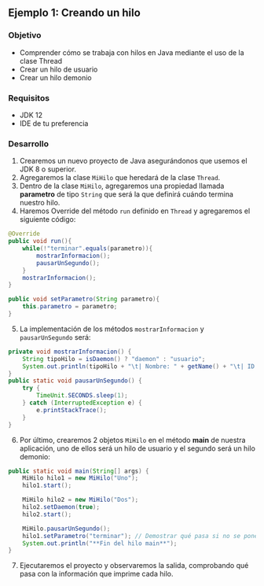 ## Ejemplo 1: Creando un hilo

### Objetivo
- Comprender cómo se trabaja con hilos en Java mediante el uso de la clase Thread
- Crear un hilo de usuario
- Crear un hilo demonio

### Requisitos
- JDK 12
- IDE de tu preferencia

### Desarrollo
1. Crearemos un nuevo proyecto de Java asegurándonos que usemos el JDK 8 o superior.
2. Agregaremos la clase `MiHilo` que heredará de la clase `Thread`.
3. Dentro de la clase `MiHilo`, agregaremos una propiedad llamada **parametro** de tipo `String` que será la que definirá cuándo termina nuestro hilo.
4. Haremos Override del método `run` definido en `Thread` y agregaremos el siguiente código:
```java
@Override
public void run(){
    while(!"terminar".equals(parametro)){
        mostrarInformacion();
        pausarUnSegundo();
    }
    mostrarInformacion();
}

public void setParametro(String parametro){
    this.parametro = parametro;
}
```

5. La implementación de los métodos `mostrarInformacion` y `pausarUnSegundo` será:
```java
private void mostrarInformacion() {
    String tipoHilo = isDaemon() ? "daemon" : "usuario";
    System.out.println(tipoHilo + "\t| Nombre: " + getName() + "\t| ID: " + getId() + "\t| Parametro: " + parametro);
}
public static void pausarUnSegundo() {
    try {
        TimeUnit.SECONDS.sleep(1);
    } catch (InterruptedException e) {
        e.printStackTrace();
    }
}
```

6. Por último, crearemos 2 objetos `MiHilo` en el método **main** de nuestra aplicación, uno de ellos será un hilo de usuario y el segundo será un hilo demonio:
```java
public static void main(String[] args) {
    MiHilo hilo1 = new MiHilo("Uno");
    hilo1.start();

    MiHilo hilo2 = new MiHilo("Dos");
    hilo2.setDaemon(true);
    hilo2.start();

    MiHilo.pausarUnSegundo();
    hilo1.setParametro("terminar"); // Demostrar qué pasa si no se pone esta línea
    System.out.println("**Fin del hilo main**");
}
```

7. Ejecutaremos el proyecto y observaremos la salida, comprobando qué pasa con la información que imprime cada hilo.
